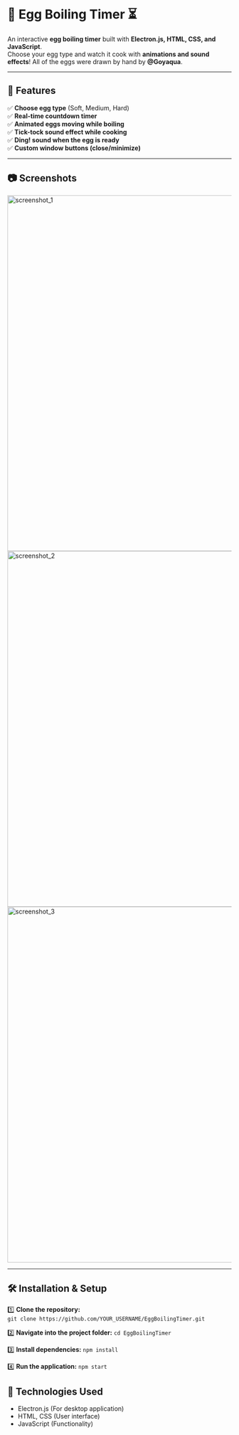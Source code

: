 # 🥚 Egg Boiling Timer ⏳  

An interactive **egg boiling timer** built with **Electron.js, HTML, CSS, and JavaScript**.  
Choose your egg type and watch it cook with **animations and sound effects**! All of the eggs were drawn by hand by **@Goyaqua**.

---

## 🚀 Features  
✅ **Choose egg type** (Soft, Medium, Hard)  
✅ **Real-time countdown timer**  
✅ **Animated eggs moving while boiling**  
✅ **Tick-tock sound effect while cooking**  
✅ **Ding! sound when the egg is ready**  
✅ **Custom window buttons (close/minimize)**  

---

## 📷 Screenshots  
<img width="800" alt="screenshot_1" src="https://github.com/user-attachments/assets/b0d09d3a-55af-4983-b42e-2d3866f1c035" />
<img width="800" alt="screenshot_2" src="https://github.com/user-attachments/assets/9e2cb2d5-b48b-49b1-995c-a611925f189b" />
<img width="800" alt="screenshot_3" src="https://github.com/user-attachments/assets/b07e4164-ea30-42f8-9464-933ad730d615" />

---

## 🛠️ Installation & Setup  

1️⃣ **Clone the repository:**  
```git clone https://github.com/YOUR_USERNAME/EggBoilingTimer.git```

2️⃣ **Navigate into the project folder:**
```cd EggBoilingTimer```

3️⃣ **Install dependencies:**
```npm install```

4️⃣ **Run the application:**
```npm start```

## 🔧 Technologies Used
- Electron.js (For desktop application)
- HTML, CSS (User interface)
- JavaScript (Functionality)


